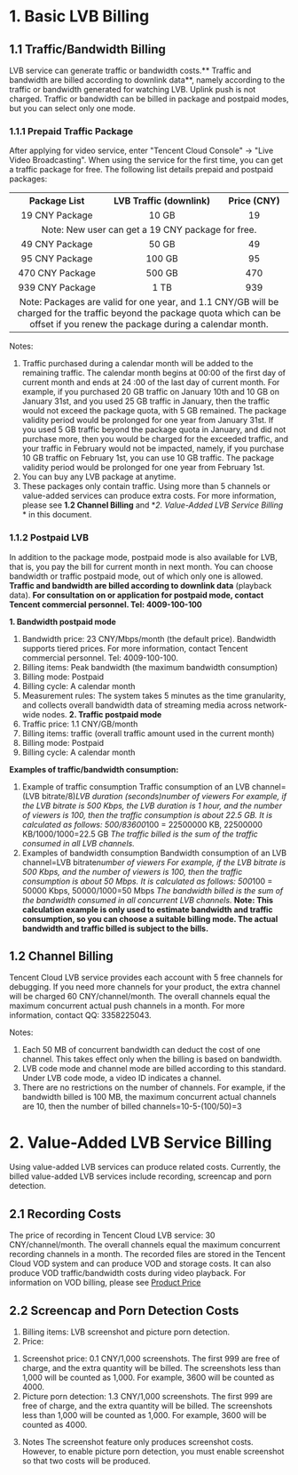 # 1. Basic LVB Billing
## 1.1 Traffic/Bandwidth Billing
LVB service can generate traffic or bandwidth costs.** Traffic and bandwidth are billed according to downlink data**, namely according to the traffic or bandwidth generated for watching LVB. Uplink push is not charged.
Traffic or bandwidth can be billed in package and postpaid modes, but you can select only one mode.

### 1.1.1 Prepaid Traffic Package

After applying for video service, enter "Tencent Cloud Console" -> "Live Video Broadcasting". When using the service for the first time, you can get a traffic package for free. The following list details prepaid and postpaid packages:

<table class="t">
<tbody><tr>
<th> Package List
</th><th> LVB Traffic (downlink)
</th><th> Price (CNY)
</th></tr>
<tr>
<td style="text-align: center;"> 19 CNY Package
</td><td style="text-align: center;"> 10 GB
</td><td style="text-align: center;"> 19
</td></tr>
<tr>
<td colspan="3" style="text-align: center;"> Note: New user can get a 19 CNY package for free.
</td></tr>
<tr>
<td style="text-align: center;"> 49 CNY Package
</td><td style="text-align: center;"> 50 GB
</td><td style="text-align: center;"> 49
</td></tr>
<tr>
<td style="text-align: center;"> 95 CNY Package
</td><td style="text-align: center;"> 100 GB
</td><td style="text-align: center;"> 95
</td></tr>
<tr>
<td style="text-align: center;"> 470 CNY Package
</td><td style="text-align: center;"> 500 GB
</td><td style="text-align: center;"> 470
</td></tr>
<tr>
<td style="text-align: center;"> 939 CNY Package
</td><td style="text-align: center;"> 1 TB
</td><td style="text-align: center;"> 939
</td></tr>
<tr>
<td colspan="3" style="text-align: center;"> Note: Packages are valid for one year, and 1.1 CNY/GB will be charged for the traffic beyond the package quota which can be offset if you renew the package during a calendar month.
</td></tr></tbody></table>

Notes:
1. Traffic purchased during a calendar month will be added to the remaining traffic. The calendar month begins at 00:00 of the first day of current month and ends at 24 :00 of the last day of current month.
For example, if you purchased 20 GB traffic on January 10th and 10 GB on January 31st, and you used 25 GB traffic in January, then the traffic would not exceed the package quota, with 5 GB remained. The package validity period would be prolonged for one year from January 31st. If you used 5 GB traffic beyond the package quota in January, and did not purchase more, then you would be charged for the exceeded traffic, and your traffic in February would not be impacted, namely, if you purchase 10 GB traffic on February 1st, you can use 10 GB traffic. The package validity period would be prolonged for one year from February 1st.
2. You can buy any LVB package at anytime.
3. These packages only contain traffic. Using more than 5 channels or value-added services can produce extra costs. For more information, please see **1.2 Channel Billing** and **2.  Value-Added LVB Service Billing* * in this document.


### 1.1.2 Postpaid LVB

In addition to the package mode, postpaid mode is also available for LVB, that is, you pay the bill for current month in next month. You can choose bandwidth or traffic postpaid mode, out of which only one is allowed. **Traffic and bandwidth are billed according to downlink data** (playback data).
**For consultation on or application for postpaid mode, contact Tencent commercial personnel. Tel: 4009-100-100**

**1. Bandwidth postpaid mode**
 1) Bandwidth price: 23 CNY/Mbps/month (the default price). Bandwidth supports tiered prices. For more information, contact Tencent commercial personnel. Tel: 4009-100-100.
 2) Billing items: Peak bandwidth (the maximum bandwidth consumption) 
 3) Billing mode: Postpaid 
 4) Billing cycle: A calendar month 
 5) Measurement rules: The system takes 5 minutes as the time granularity, and collects overall bandwidth data of streaming media across network-wide nodes.
**2. Traffic postpaid mode**
 1) Traffic price: 1.1 CNY/GB/month
 2) Billing items: traffic (overall traffic amount used in the current month) 
 3) Billing mode: Postpaid
 4) Billing cycle: A calendar month


**Examples of traffic/bandwidth consumption:**
1. Example of traffic consumption
Traffic consumption of an LVB channel=(LVB bitrate/8)*LVB duration (seconds)*number of viewers
For example, if the LVB bitrate is 500 Kbps, the LVB duration is 1 hour, and the number of viewers is 100, then the traffic consumption is about 22.5 GB.
It is calculated as follows: 500/8*3600*100 = 22500000 KB, 22500000 KB/1000/1000=22.5 GB
*The traffic billed is the sum of the traffic consumed in all LVB channels.*
2. Examples of bandwidth consumption
Bandwidth consumption of an LVB channel=LVB bitrate*number of viewers
For example, if the LVB bitrate is 500 Kbps, and the number of viewers is 100, then the traffic consumption is about 50 Mbps.
It is calculated as follows: 500*100 = 50000 Kbps, 50000/1000=50 Mbps
*The bandwidth billed is the sum of the bandwidth consumed in all concurrent LVB channels.*
**Note: This calculation example is only used to estimate bandwidth and traffic consumption, so you can choose a suitable billing mode. The actual bandwidth and traffic billed is subject to the bills.**


## 1.2 Channel Billing
Tencent Cloud LVB service provides each account with 5 free channels for debugging. If you need more channels for your product, the extra channel will be charged 60 CNY/channel/month. The overall channels equal the maximum concurrent actual push channels in a month. For more information, contact QQ: 3358225043.

Notes:
1. Each 50 MB of concurrent bandwidth can deduct the cost of one channel. This takes effect only when the billing is based on bandwidth.
2. LVB code mode and channel mode are billed according to this standard. Under LVB code mode, a video ID indicates a channel. 
3. There are no restrictions on the number of channels.
For example, if the bandwidth billed is 100 MB, the maximum concurrent actual channels are 10, then the number of billed channels=10-5-(100/50)=3

# 2. Value-Added LVB Service Billing

Using value-added LVB services can produce related costs. Currently, the billed value-added LVB services include recording, screencap and porn detection.

## 2.1 Recording Costs
The price of recording in Tencent Cloud LVB service: 30 CNY/channel/month. The overall channels equal the maximum concurrent recording channels in a month.
The recorded files are stored in the Tencent Cloud VOD system and can produce VOD and storage costs. It can also produce VOD traffic/bandwidth costs during video playback. For information on VOD billing, please see [Product Price](https://www.qcloud.com/product/vod#price)

## 2.2 Screencap and Porn Detection Costs

1. Billing items: LVB screenshot and picture porn detection.
2. Price: 
  1) Screenshot price: 0.1 CNY/1,000 screenshots. The first 999 are free of charge, and the extra quantity will be billed. The screenshots less than 1,000 will be counted as 1,000. For example, 3600 will be counted as 4000. 
  2) Picture porn detection: 1.3 CNY/1,000 screenshots. The first 999 are free of charge, and the extra quantity will be billed. The screenshots less than 1,000 will be counted as 1,000. For example, 3600 will be counted as 4000. 
3. Notes
The screenshot feature only produces screenshot costs. However, to enable picture porn detection, you must enable screenshot so that two costs will be produced.

